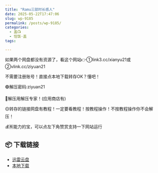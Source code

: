 ```yaml
---
title: "Ramu三部时长感人"
date: 2025-05-22T17:47:06
slug: wp-9185
permalink: /posts/wp-9185/
categories:
  - 盖📺
  - 恰饭·盖
tags:

---
```


如果两个网盘都没有资源了，看这个网站👉①link3.cc/xianyu21或②vlink.cc/ziyuan21

不需要注册账号！直接点本地下载转存OK？懂吧！

🟢解压密码:ziyuan21

🔵解压用解压专家！(应用商店有)

🟡转存的链接网盘有教程！一定要看教程！按教程操作！不按教程操作你不会解压！

💰🈶能力的宝，可以点左下角赞赏支持一下网站运行

## 📦 下载链接
- [迅雷云盘](https://blziyuan21.com/pay-download/9185?key=a0f3aae4b1&down_id=0)
- [本地下载](https://blziyuan21.com/pay-download/9185?key=a0f3aae4b1&down_id=1)

